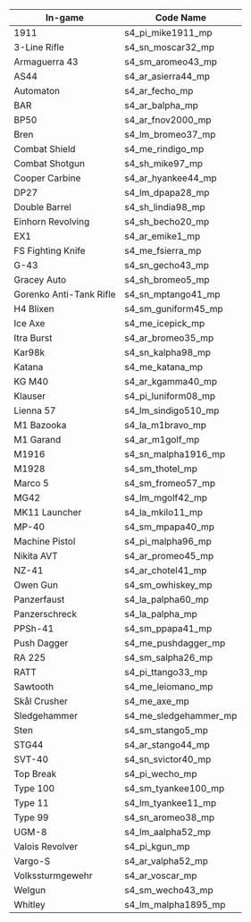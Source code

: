 | In-game       | Code Name   |
|------------|----------------|
| 1911                  | s4_pi_mike1911_mp 
| 3-Line Rifle          | s4_sn_moscar32_mp
| Armaguerra 43         | s4_sm_aromeo43_mp
| AS44                  | s4_ar_asierra44_mp
| Automaton             | s4_ar_fecho_mp
| BAR                   | s4_ar_balpha_mp
| BP50                  | s4_ar_fnov2000_mp
| Bren                  | s4_lm_bromeo37_mp
| Combat Shield         | s4_me_rindigo_mp
| Combat Shotgun        | s4_sh_mike97_mp
| Cooper Carbine        | s4_ar_hyankee44_mp
| DP27                  | s4_lm_dpapa28_mp
| Double Barrel         | s4_sh_lindia98_mp
| Einhorn Revolving     | s4_sh_becho20_mp
| EX1                   | s4_ar_emike1_mp
| FS Fighting Knife     | s4_me_fsierra_mp
| G-43                  | s4_sn_gecho43_mp
| Gracey Auto           | s4_sh_bromeo5_mp
| Gorenko Anti-Tank Rifle | s4_sn_mptango41_mp
| H4 Blixen             | s4_sm_guniform45_mp
| Ice Axe               | s4_me_icepick_mp
| Itra Burst            | s4_ar_bromeo35_mp
| Kar98k                | s4_sn_kalpha98_mp
| Katana                | s4_me_katana_mp
| KG M40                | s4_ar_kgamma40_mp
| Klauser               | s4_pi_luniform08_mp
| Lienna 57             | s4_lm_sindigo510_mp
| M1 Bazooka            | s4_la_m1bravo_mp
| M1 Garand             | s4_ar_m1golf_mp
| M1916                 | s4_sn_malpha1916_mp
| M1928                 | s4_sm_thotel_mp
| Marco 5               | s4_sm_fromeo57_mp
| MG42                  | s4_lm_mgolf42_mp
| MK11 Launcher         | s4_la_mkilo11_mp
| MP-40                 | s4_sm_mpapa40_mp
| Machine Pistol        | s4_pi_malpha96_mp
| Nikita AVT            | s4_ar_promeo45_mp
| NZ-41                 | s4_ar_chotel41_mp
| Owen Gun              | s4_sm_owhiskey_mp
| Panzerfaust           | s4_la_palpha60_mp
| Panzerschreck         | s4_la_palpha_mp
| PPSh-41               | s4_sm_ppapa41_mp
| Push Dagger           | s4_me_pushdagger_mp
| RA 225                | s4_sm_salpha26_mp
| RATT                  | s4_pi_ttango33_mp
| Sawtooth              | s4_me_leiomano_mp
| Skål Crusher          | s4_me_axe_mp
| Sledgehammer          | s4_me_sledgehammer_mp
| Sten                  | s4_sm_stango5_mp
| STG44                 | s4_ar_stango44_mp
| SVT-40                | s4_sn_svictor40_mp
| Top Break             | s4_pi_wecho_mp
| Type 100              | s4_sm_tyankee100_mp
| Type 11               | s4_lm_tyankee11_mp
| Type 99               | s4_sn_aromeo38_mp
| UGM-8                 | s4_lm_aalpha52_mp
| Valois Revolver       | s4_pi_kgun_mp
| Vargo-S               | s4_ar_valpha52_mp
| Volkssturmgewehr      | s4_ar_voscar_mp
| Welgun                | s4_sm_wecho43_mp
| Whitley               | s4_lm_malpha1895_mp
